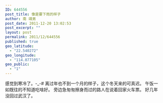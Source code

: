 ```yaml
---
ID: 644556
post_title: 像是要下雨的样子
author: 南 靖男
post_date: 2011-12-20 13:02:53
post_excerpt: ""
layout: post
permalink: 2011/12/644556
published: true
geo_latitude:
  - "22.540272"
geo_longitude:
  - "114.077105"
geo_public:
  - "1"
---
```

感觉到寒冷了。-_-#
离过年也不到一个月的样子，这个冬天来的可真迟。
午饭一如既往的不知道吃啥好。
旁边急匆匆擦身而过的路人在说着回家火车票。
好几年没回过武汉了。